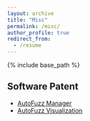 ```yaml
---
layout: archive
title: "Misc"
permalink: /misc/
author_profile: true
redirect_from:
  - /resume
---
```


{% include base_path %}

## Software Patent

+ [AutoFuzz Manager](http://tongch8819.github.io/files/SoftwarePatent-AutoFuzzManager.pdf)
+ [AutoFuzz Visualization](http://tongch8819.github.io/files/SoftwarePatent-AutoFuzzVisualization.pdf)


